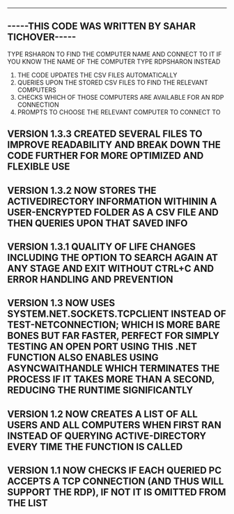 -------------------------------------------------
-----THIS CODE WAS WRITTEN BY SAHAR TICHOVER-----
-------------------------------------------------

TYPE RSHARON TO FIND THE COMPUTER NAME AND CONNECT TO IT
IF YOU KNOW THE NAME OF THE COMPUTER TYPE RDPSHARON INSTEAD

1. THE CODE UPDATES THE CSV FILES AUTOMATICALLY
2. QUERIES UPON THE STORED CSV FILES TO FIND THE RELEVANT COMPUTERS
3. CHECKS WHICH OF THOSE COMPUTERS ARE AVAILABLE FOR AN RDP CONNECTION
4. PROMPTS TO CHOOSE THE RELEVANT COMPUTER TO CONNECT TO

VERSION 1.3.3
CREATED SEVERAL FILES TO IMPROVE READABILITY AND BREAK DOWN THE CODE FURTHER FOR MORE OPTIMIZED AND FLEXIBLE USE
-----
VERSION 1.3.2
NOW STORES THE ACTIVEDIRECTORY INFORMATION WITHININ A USER-ENCRYPTED FOLDER AS A CSV FILE AND THEN QUERIES UPON THAT SAVED INFO
-----
VERSION 1.3.1
QUALITY OF LIFE CHANGES INCLUDING THE OPTION TO SEARCH AGAIN AT ANY STAGE AND EXIT WITHOUT CTRL+C AND ERROR HANDLING AND PREVENTION
-----
VERSION 1.3
NOW USES SYSTEM.NET.SOCKETS.TCPCLIENT INSTEAD OF TEST-NETCONNECTION; WHICH IS MORE BARE BONES BUT FAR FASTER, PERFECT FOR SIMPLY TESTING AN OPEN PORT
USING THIS .NET FUNCTION ALSO ENABLES USING ASYNCWAITHANDLE WHICH TERMINATES THE PROCESS IF IT TAKES MORE THAN A SECOND, REDUCING THE RUNTIME SIGNIFICANTLY
-----
VERSION 1.2
NOW CREATES A LIST OF ALL USERS AND ALL COMPUTERS WHEN FIRST RAN INSTEAD OF QUERYING ACTIVE-DIRECTORY EVERY TIME THE FUNCTION IS CALLED
-----
VERSION 1.1
NOW CHECKS IF EACH QUERIED PC ACCEPTS A TCP CONNECTION (AND THUS WILL SUPPORT THE RDP), IF NOT IT IS OMITTED FROM THE LIST
-----